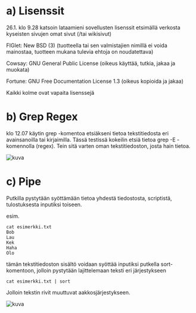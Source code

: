 # a) Lisenssit

26.1. klo 9.28 katsoin lataamieni sovellusten lisenssit etsimällä verkosta kyseisten sivujen omat sivut (/tai wikisivut)

FIGlet: New BSD (3) (tuotteella tai sen valmistajien nimillä ei voida mainostaa, tuotteen mukana tulevia ehtoja on noudatettava)

Cowsay: GNU General Public License (oikeus käyttää, tutkia, jakaa ja muokata)

Fortune:  GNU Free Documentation License 1.3 (oikeus kopioida ja jakaa)

Kaikki kolme ovat vapaita lisenssejä

# b) Grep Regex

klo 12.07 käytin grep -komentoa etsiäkseni tietoa tekstitiedosta eri avainsanoilla tai kirjaimilla. Tässä testissä kokeilin etsiä tietoa grep -E -komennolla (regex). Tein sitä varten oman tekstitiedoston, josta hain tietoa.

![kuva](https://user-images.githubusercontent.com/105205141/214809667-b4520b4c-358a-43e2-b34c-8df9842b5ff2.png)

# c) Pipe

Putkilla pystytään syöttämään tietoa yhdestä tiedostosta, scriptistä, tulostuksesta inputiksi toiseen. 

esim. 

    cat esimerkki.txt
    Bob
    Lau
    Kek
    Haha
    Olo
    
tämän tekstitiedoston sisältö voidaan syöttää inputiksi putkella sort-komentoon, jolloin pystytään lajittelemaan teksti eri järjestykseen

    cat esimerkki.txt | sort
    
Jolloin tekstin rivit muuttuvat aakkosjärjestykseen.

![kuva](https://user-images.githubusercontent.com/105205141/214811415-b1d00505-dac3-40e6-a49f-20247b2d2eda.png)

